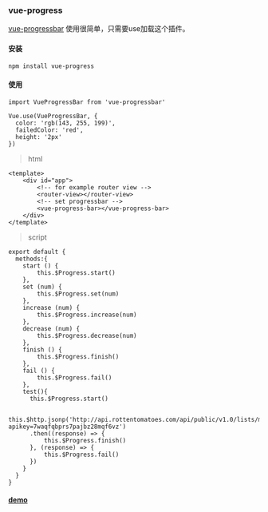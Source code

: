 ### vue-progress
[vue-progressbar](https://github.com/hilongjw/vue-progressbar)
使用很简单，只需要use加载这个插件。
#### 安装

`npm install vue-progress`

#### 使用
```
import VueProgressBar from 'vue-progressbar'

Vue.use(VueProgressBar, {
  color: 'rgb(143, 255, 199)',
  failedColor: 'red',
  height: '2px'
})
```
> html

```
<template>
    <div id="app">
        <!-- for example router view -->
        <router-view></router-view>
        <!-- set progressbar -->
        <vue-progress-bar></vue-progress-bar>
    </div>
</template>
```

> script 
```
export default {
  methods:{
    start () {
        this.$Progress.start()
    },
    set (num) {
        this.$Progress.set(num)
    },
    increase (num) {
        this.$Progress.increase(num)
    },
    decrease (num) {
        this.$Progress.decrease(num)
    },
    finish () {
        this.$Progress.finish()
    },
    fail () {
        this.$Progress.fail()
    },
    test(){
      this.$Progress.start()

      this.$http.jsonp('http://api.rottentomatoes.com/api/public/v1.0/lists/movies/in_theaters.json?apikey=7waqfqbprs7pajbz28mqf6vz')
      .then((response) => {
          this.$Progress.finish()
      }, (response) => {
          this.$Progress.fail()
      })
    }
  }
}
```



#### [demo](http://hilongjw.github.io/vue-progressbar/index.html)

